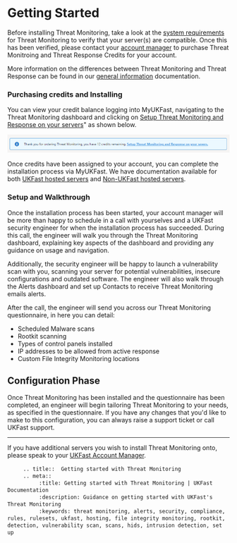 
# Getting Started

Before installing Threat Monitoring, take a look at the [system requirements](https://docs.ukfast.co.uk/security/threatmonitoring/system-requirements.html) for Threat Monitoring to verify that your server(s) are compatible. Once this has been verified, please contact your [account manager](https://my.ukfast.co.uk/account/your-account-manager.php) to purchase Threat Monitroing and Threat Response Credits for your account.

More information on the differences between Threat Monitoring and Threat Response can be found in our [general information](https://docs.ukfast.co.uk/security/threatmonitoring/general-information.html) documentation.

### Purchasing credits and Installing

You can view your credit balance logging into MyUKFast, navigating to the Threat Monitoring dashboard and clicking on [Setup Threat Monitoring and Response on your servers](https://my.ukfast.co.uk/threat-monitoring/configuration)" as shown below.

![credits-remaining](files/setup-banner.png)

Once credits have been assigned to your account, you can complete the installation process via MyUKFast. We have documentation available for both [UKFast hosted servers](https://docs.ukfast.co.uk/security/threatmonitoring/ukfast-hosted-install.html) and [Non-UKFast hosted servers](https://docs.ukfast.co.uk/security/threatmonitoring/non-ukfast-install.html).

### Setup and Walkthrough

Once the installation process has been started, your account manager will be more than happy to schedule in a call with yourselves and a UKFast security engineer for when the installation process has succeeded. During this call, the engineer will walk you through the Threat Monitoring dashboard, explaining key aspects of the dashboard and providing any guidance on usage and navigation.

Additionally, the security engineer will be happy to launch a vulnerability scan with you, scanning your server for potential vulnerabilities, insecure configurations and outdated software. The engineer will also walk through the Alerts dashboard and set up Contacts to receive Threat Monitoring emails alerts.

After the call, the engineer will send you across our Threat Monitoring questionnaire, in here you can detail:

* Scheduled Malware scans
* Rootkit scanning
* Types of control panels installed
* IP addresses to be allowed from active response
* Custom File Integrity Monitoring locations

## Configuration Phase

Once Threat Monitoring has been installed and the questionnaire has been completed, an engineer will begin tailoring Threat Monitoring to your needs, as specified in the questionnaire. If you have any changes that you'd like to make to this configuration, you can always raise a support ticket or call UKFast support.

---

If you have additional servers you wish to install Threat Monitoring onto, please speak to your [UKFast Account Manager](https://my.ukfast.co.uk/account/your-account-manager.php).

```eval_rst
     .. title::  Getting started with Threat Monitoring
     .. meta::
          :title: Getting started with Threat Monitoring | UKFast Documentation
          :description: Guidance on getting started with UKFast's Threat Monitoring
          :keywords: threat monitoring, alerts, security, compliance, rules, rulesets, ukfast, hosting, file integrity monitoring, rootkit, detection, vulnerability scan, scans, hids, intrusion detection, set up

